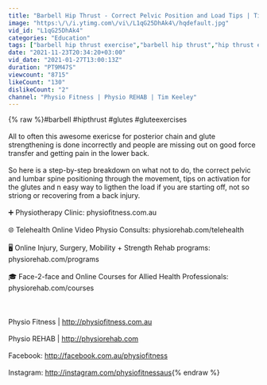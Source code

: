```yaml
---
title: "Barbell Hip Thrust - Correct Pelvic Position and Load Tips | Tim Keeley | Physio REHAB"
image: "https:\/\/i.ytimg.com\/vi\/L1qG25DhAk4\/hqdefault.jpg"
vid_id: "L1qG25DhAk4"
categories: "Education"
tags: ["barbell hip thrust exercise","barbell hip thrust","hip thrust exercise for glute strength"]
date: "2021-11-23T20:34:20+03:00"
vid_date: "2021-01-27T13:00:13Z"
duration: "PT9M47S"
viewcount: "8715"
likeCount: "130"
dislikeCount: "2"
channel: "Physio Fitness | Physio REHAB | Tim Keeley"
---
```

{% raw %}#barbell #hipthrust #glutes #gluteexercises<br /><br />All to often this awesome exericse for posterior chain and glute strengthening is done incorrectly and people are missing out on good force transfer and getting pain in the lower back.<br /><br />So here is a step-by-step breakdown on what not to do, the correct pelvic and lumbar spine positioning through the movement, tips on activation for the glutes and n  easy way to ligthen the load if you are starting off, not so striong or recovering from a back injury.<br /><br />➕ Physiotherapy Clinic: physiofitness.com.au<br /><br />🌐 Telehealth Online Video Physio Consults: physiorehab.com/telehealth<br /><br />🖥  Online Injury, Surgery, Mobility + Strength Rehab programs:<br />physiorehab.com/programs<br /><br />🎓 Face-2-face and Online Courses for Allied Health Professionals: physiorehab.com/courses<br /><br /><br /><br />Physio Fitness | <a rel="nofollow" target="blank" href="http://physiofitness.com.au">http://physiofitness.com.au</a><br /><br />Physio REHAB | <a rel="nofollow" target="blank" href="http://physiorehab.com">http://physiorehab.com</a><br /><br />Facebook: <a rel="nofollow" target="blank" href="http://facebook.com.au/physiofitness">http://facebook.com.au/physiofitness</a><br /><br />Instagram: <a rel="nofollow" target="blank" href="http://instagram.com/physiofitnessaus">http://instagram.com/physiofitnessaus</a>{% endraw %}
